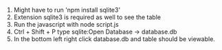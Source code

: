 1. Might have to run 'npm install sqlite3'
2. Extension sqlite3 is required as well to see the table
3. Run the javascript with node script.js
4. Ctrl + Shift + P type sqlite:Open Database -> database.db
5. In the bottom left right click database.db and table should be viewable.